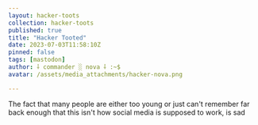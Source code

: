 ```yaml
---
layout: hacker-toots
collection: hacker-toots
published: true
title: "Hacker Tooted"
date: 2023-07-03T11:58:10Z
pinned: false
tags: [mastodon]
author: ⸸ commander ░ nova ⸸ :~$
avatar: /assets/media_attachments/hacker-nova.png

---
```


<p>The fact that many people are either too young or just can&#39;t remember far back enough that this isn&#39;t how social media is supposed to work, is sad</p>


